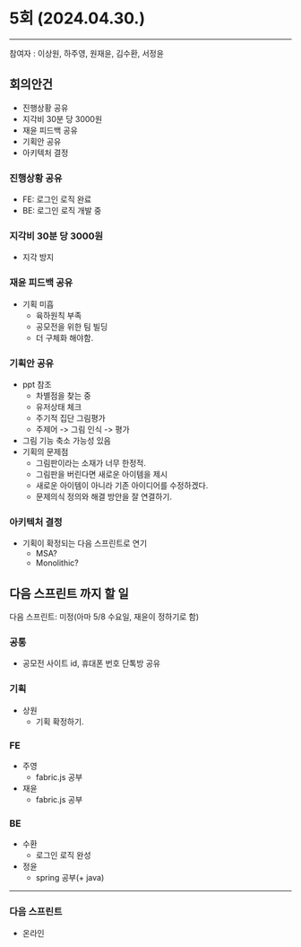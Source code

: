 # 5회 (2024.04.30.)
---
참여자 : 이상원, 하주영, 원재윤, 김수환, 서정윤

## 회의안건

- 진행상황 공유
- 지각비 30분 당 3000원 
- 재윤 피드백 공유
- 기획안 공유
- 아키텍처 결정

### 진행상황 공유
- FE: 로그인 로직 완료
- BE: 로그인 로직 개발 중

### 지각비 30분 당 3000원
- 지각 방지

### 재윤 피드백 공유
- 기획 미흡
	- 육하원칙 부족
	- 공모전을 위한 팀 빌딩
	- 더 구체화 해야함.
### 기획안 공유
- ppt 참조
	- 차별점을 찾는 중
	- 유저상태 체크
	- 주기적 집단 그림평가
	- 주제어 -> 그림 인식 -> 평가
- 그림 기능 축소 가능성 있음
- 기획의 문제점
	- 그림판이라는 소재가 너무 한정적.
	- 그림판을 버린다면 새로운 아이템을 제시
	- 새로운 아이템이 아니라 기존 아이디어를 수정하겠다.
	- 문제의식 정의와 해결 방안을 잘 연결하기.
### 아키텍처 결정
- 기획이 확정되는 다음 스프린트로 연기
	- MSA?
	- Monolithic?

## 다음 스프린트 까지 할 일
다음 스프린트: 미정(아마 5/8 수요일, 재윤이 정하기로 함)

### 공통
- 공모전 사이트 id, 휴대폰 번호 단톡방 공유 

### 기획
- 상원
	- 기획 확정하기.
### FE
- 주영
	- fabric.js 공부
- 재윤
	- fabric.js 공부
### BE
- 수환
	- 로그인 로직 완성
- 정윤
	- spring 공부(+ java)
---
### 다음 스프린트
- 온라인